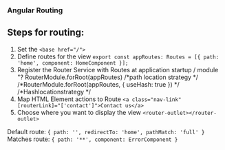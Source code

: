 ### Angular Routing

## Steps for routing:
1. Set the ```<base href="/">```
2. Define routes for the view ```export const appRoutes: Routes = [{ path: 'home', component: HomeComponent }];```
3. Register the Router Service with Routes at application startup / module
 "?
RouterModule.forRoot(appRoutes)                           /*path location strategy */
    /*RouterModule.forRoot(appRoutes, { useHash: true }) */   /*Hashlocationstrategy */
5. Map HTML Element actions to Route ```<a class="nav-link" [routerLink]="['contact']">Contact us</a>```
6. Choose where you want to display the view ```<router-outlet></router-outlet>```


Default route: ```{ path: '', redirectTo: 'home', pathMatch: 'full' }```  
Matches route: ```{ path: '**', component: ErrorComponent }```

